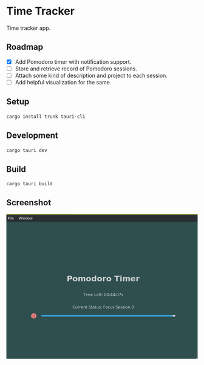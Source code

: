 # Time Tracker

Time tracker app.

## Roadmap

- [x] Add Pomodoro timer with notification support.
- [ ] Store and retrieve record of Pomodoro sessions.
- [ ] Attach some kind of description and project to each session.
- [ ] Add helpful visualization for the same.

## Setup

```bash
cargo install trunk tauri-cli
```

## Development

```bash
cargo tauri dev
```

## Build

```bash
cargo tauri build
```

## Screenshot

!["Pomodoro Screen"](./screenshot/pomodoro.png)
